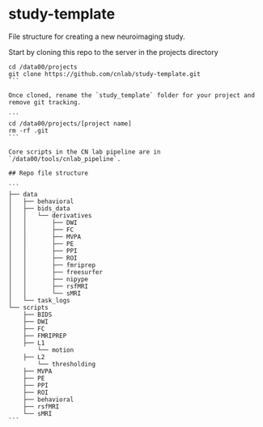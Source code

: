 # study-template

File structure for creating a new neuroimaging study.

Start by cloning this repo to the server in the projects directory

````
cd /data00/projects
git clone https://github.com/cnlab/study-template.git
```

Once cloned, rename the `study_template` folder for your project and remove git tracking.

```
cd /data00/projects/[project name]
rm -rf .git
```

Core scripts in the CN lab pipeline are in `/data00/tools/cnlab_pipeline`. 

## Repo file structure

```
├── data
│	├── behavioral
│	├── bids_data
│	│	└── derivatives
│	│		├── DWI
│	│		├── FC
│	│		├── MVPA
│	│		├── PE
│	│		├── PPI
│	│		├── ROI
│	│		├── fmriprep
│	│		├── freesurfer
│	│		├── nipype
│	│		├── rsfMRI
│	│		└── sMRI
│	└── task_logs
└── scripts
    ├── BIDS
    ├── DWI
    ├── FC
    ├── FMRIPREP
    ├── L1
    	└── motion
    ├── L2
    	└── thresholding
    ├── MVPA
    ├── PE
    ├── PPI
    ├── ROI
    ├── behavioral
    ├── rsfMRI
    └── sMRI
```

